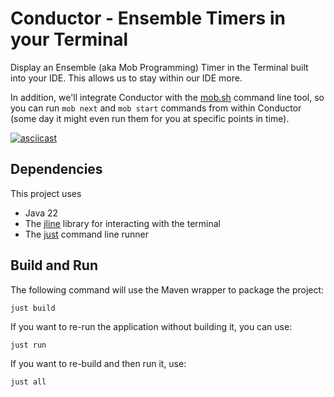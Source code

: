# Conductor - Ensemble Timers in your Terminal

Display an Ensemble (aka Mob Programming) Timer in the Terminal built into your IDE.
This allows us to stay within our IDE more.

In addition, we'll integrate Conductor with the [mob.sh](https://mob.sh) command line tool, so you can run `mob next`
and `mob start` commands from within Conductor (some day it might even run them for you at specific points in time).

[![asciicast](https://asciinema.org/a/osBaFnrpvGH13GADqdZxjvHwy.svg)](https://asciinema.org/a/osBaFnrpvGH13GADqdZxjvHwy)

## Dependencies

This project uses

* Java 22
* The [jline](https://github.com/jline/jline3) library for interacting with the terminal
* The [just](https://github.com/casey/just) command line runner

## Build and Run

The following command will use the Maven wrapper to package the project:

```shell
just build
```

If you want to re-run the application without building it, you can use:

```shell
just run
```

If you want to re-build and then run it, use:

```shell
just all
```
